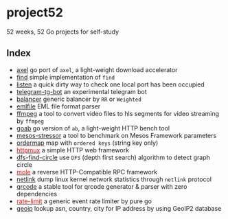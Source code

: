 # project52
52 weeks, 52 Go projects for self-study

Index
------
  * [axel](axel)  go port of `axel`, a light-weight download accelerator
  * [find](find)  simple implementation of `find`
  * [listen](listen) a quick dirty way to check one local port has been occupied
  * [telegram-tg-bot](telegram-tg-bot) an experimental telegram bot
  * [balancer](balancer) generic balancer by `RR` or `Weighted`
  * [emlfile](emlfile) EML file format parser
  * [ffmpeg](ffmpeg) a tool to convert video files to hls segments for video streaming by `ffmpeg`
  * [goab](goab) go version of `ab`, a light-weight HTTP bench tool
  * [mesos-stressor](mesos-stressor) a tool to benchmark on Mesos Framework parameters
  * [ordermap](ordermap) map with `ordered keys` (string key only)
  * [<span style="color:red;">httpmux</span>](httpmux) a simple HTTP web framework
  * [dfs-find-circle](dfs-find-circle) use `DFS` (depth first search) algorithm to detect graph circle
  * [<span style="color:red;">mole</span>](mole) a reverse HTTP-Compatible RPC framework
  * [netlink](netlink) dump linux kernel network statistics through `netlink` protocol
  * [qrcode](qrcode) a stable tool for qrcode generator & parser with zero dependencies
  * [<span style="color:red;">rate-limit</span>](rate-limit) a generic event rate limiter by pure go
  * [geoip](geoip) lookup asn, country, city for IP address by using GeoIP2 database
